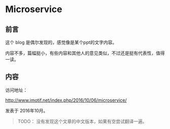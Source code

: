 # Microservice

## 前言

这个 blog 是偶尔发现的，感觉像是某个ppt的文字内容。

内容不多，篇幅挺小，有些内容和其他人的意见类似，不过还是挺有代表性，值得一读。

## 内容

访问地址：

http://www.imotif.net/index.php/2016/10/06/microservice/

发表于 2016年10月。

> TODO： 没有发现这个文章的中文版本，如果有空尝试翻译一遍。


